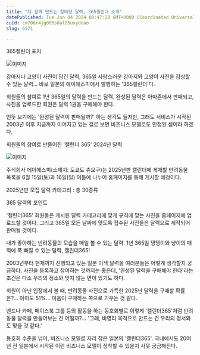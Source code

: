 ```yaml
---
title: "다 함께 만드는 참여형 달력, 365캘린더 소개"
datePublished: Tue Jun 04 2024 08:47:28 GMT+0000 (Coordinated Universal Time)
cuid: cm706r4jg000s0al85uxydoao
slug: 6571

---
```



365캘린더 표지

![이미지](https://cdn.hashnode.com/res/hashnode/image/upload/v1739260425934/6329a18d-4318-43ed-beeb-07385bf42272.jpeg)

강아지나 고양이 사진이 담긴 달력, 365일 사랑스러운 강아지와 고양이 사진을 감상할 수 있는 달력... 바로 일본의 에이에스피에서 발행하는 '365캘린더'다.

회원들의 참여로 1년 365일의 달력을 만드는 달력. 완성된 달력은 아마존에서 판매되고, 사진을 업로드한 회원은 달력 1권을 구매해야 한다.

언뜻 보기에는 '완성된 달력이 판매될까?' 하는 생각도 들지만, 그래도 서비스가 시작된 2003년 이후 지금까지 이어지고 있는 걸로 보면 비즈니스 모델로도 인정된 셈이라 하겠다.

회원들의 참여로 만들어진 '캘린더 365' 2024년 달력

![이미지](https://cdn.hashnode.com/res/hashnode/image/upload/v1739260428110/6d82a321-5149-4811-b76e-7201f7a26757.jpeg)

주식회사 에이에스피(소재지: 도쿄도 츄오구)는 2025년판 캘린더에 게재할 반려동물 목록을 6월 15일(토)과 16일(일) 이틀에 나누어 홈페이지를 통해 게시할 예정이다.

2025년판 모집 달력 카테고리 : 총 30종류

365 달력의 포인트

'캘린더365' 회원들은 게시된 달력 카테고리에 맞게 규격에 맞는 사진을 홈페이지에 업로드할 것이다. 그리고 365일 모든 날짜에 맞도록 접수된 사진들은 달력으로 제작되어 판매될 것이다.

내가 좋아하는 반려동물의 모습을 매일 볼 수 있는 달력. 1년 365일 댕댕이와 냥이의 매력에 푹 빠질 수 있는 달력, 캘린더365!

2003년부터 현재까지 진행되고 있는 일본 이색 달력을 여러분들은 어떻게 생각할지 궁금하다. 사진을 등록하고 참여하는 것까지는 좋은데, '완성된 달력을 구매해야 한다'라는 조건은 다소 우리의 정소와 맞지 않는 면이 있기도 하다.

회원이 아닌 입장에서 볼 때, 반려동물 사진으로 가득한 2025년 달력을 구매할 확률은?... 아마도 51%... 마음이 구매하는 쪽으로 기우는 것 같다.

밴드나 카페, 페이스북 그룹 등의 활동을 하는 동호회별로 이렇게 '캘린더365'처럼 반려동물 달력을 만들어보는 건 어떨까?... '그래, 비영리 목적으로 만드는 건 우리의 정서와도 맞을 것 같다.'

동호회 수준을 넘어, 비즈니스 모델로 자리 잡은 일본의 '캘린더365'. 국내에서도 20여 년 전 일본에서 시작된 이런 비즈니스 모델이 정착할 수 있을지 사뭇 궁금해진다.